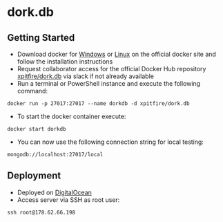 # dork.db
## Getting Started

* Download docker for [Windows](https://docs.docker.com/docker-for-windows/) or [Linux](https://docs.docker.com/engine/installation/linux/ubuntu/) on the official docker site and follow the installation instructions
* Request collaborator access for the official Docker Hub repository [xpitfire/dork.db](https://hub.docker.com/r/xpitfire/dork.db) via slack if not already available
* Run a terminal or PowerShell instance and execute the following command: 
```
docker run -p 27017:27017 --name dorkdb -d xpitfire/dork.db
```

* To start the docker container execute:
```
docker start dorkdb
```

* You can now use the following connection string for local testing: 
```
mongodb://localhost:27017/local
```

## Deployment

* Deployed on [DigitalOcean](https://cloud.digitalocean.com/droplets/39982201/graphs?i=d428e7)
* Access server via SSH as root user:
```
ssh root@178.62.66.198
```
